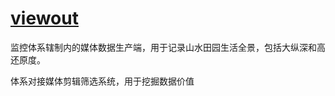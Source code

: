 # [viewout](https://github.com/stopstopstop/viewout) 

监控体系辖制内的媒体数据生产端，用于记录山水田园生活全景，包括大纵深和高还原度。

体系对接媒体剪辑筛选系统，用于挖掘数据价值